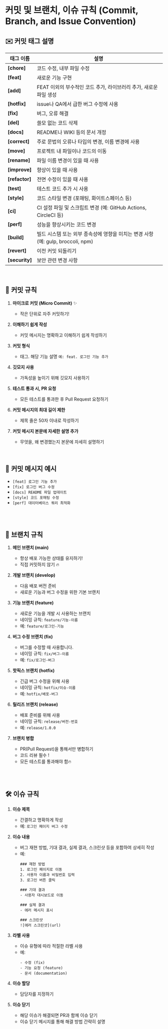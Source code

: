 # 커밋 및 브랜치, 이슈 규칙 (Commit, Branch, and Issue Convention)

## ✉️ 커밋 태그 설명

| 태그 이름     | 설명 |
|--------------| --- |
| **[chore]**  | 코드 수정, 내부 파일 수정 |
| **[feat]**   | 새로운 기능 구현 |
| **[add]**    | FEAT 이외의 부수적인 코드 추가, 라이브러리 추가, 새로운 파일 생성 |
| **[hotfix]** | issue나 QA에서 급한 버그 수정에 사용 |
| **[fix]**    | 버그, 오류 해결 |
| **[del]**    | 쓸모 없는 코드 삭제 |
| **[docs]**   | README나 WIKI 등의 문서 개정 |
| **[correct]**| 주로 문법의 오류나 타입의 변경, 이름 변경에 사용 |
| **[move]**   | 프로젝트 내 파일이나 코드의 이동 |
| **[rename]** | 파일 이름 변경이 있을 때 사용 |
| **[improve]**| 향상이 있을 때 사용 |
| **[refactor]** | 전면 수정이 있을 때 사용 |
| **[test]**   | 테스트 코드 추가 시 사용 |
| **[style]**  | 코드 스타일 변경 (포매팅, 화이트스페이스 등) |
| **[ci]**     | CI 설정 파일 및 스크립트 변경 (예: GitHub Actions, CircleCI 등) |
| **[perf]**   | 성능을 향상시키는 코드 변경 |
| **[build]**  | 빌드 시스템 또는 외부 종속성에 영향을 미치는 변경 사항 (예: gulp, broccoli, npm) |
| **[revert]** | 이전 커밋 되돌리기 |
| **[security]** | 보안 관련 변경 사항 |

<br>

## 📌 커밋 규칙

1. **마이크로 커밋 (Micro Commit)** ✨
   - 작은 단위로 자주 커밋하기!

2. **이해하기 쉽게 작성**
   - 커밋 메시지는 명확하고 이해하기 쉽게 작성하기

3. **커밋 형식**
   - 태그. 해당 기능 설명 `예: feat. 로그인 기능 추가`

4. **깃모지 사용**
   - 가독성을 높이기 위해 깃모지 사용하기

5. **테스트 통과 시, PR 요청**
   - 모든 테스트를 통과한 후 Pull Request 요청하기

6. **커밋 메시지의 최대 길이 제한**
   - 제목 줄은 50자 이내로 작성하기

7. **커밋 메시지 본문에 자세한 설명 추가**
   - 무엇을, 왜 변경했는지 본문에 자세히 설명하기
<br>

## 📌 커밋 메시지 예시

- `[feat] 로그인 기능 추가`
- `[fix] 로그인 버그 수정`
- `[docs] README 파일 업데이트`
- `[style] 코드 포매팅 수정`
- `[perf] 데이터베이스 쿼리 최적화`

<br><br>
## 🌿 브랜치 규칙

1. **메인 브랜치 (main)**
   - 항상 배포 가능한 상태를 유지하기!
   - 직접 커밋하지 않기 🔥

2. **개발 브랜치 (develop)**
   - 다음 배포 버전 준비
   - 새로운 기능과 버그 수정을 위한 기본 브랜치

3. **기능 브랜치 (feature)**
   - 새로운 기능을 개발 시 사용하는 브랜치
   - 네이밍 규칙: `feature/기능-이름`
   - 예: `feature/로그인-기능`

4. **버그 수정 브랜치 (fix)**
   - 버그를 수정할 때 사용합니다.
   - 네이밍 규칙: `fix/버그-이름`
   - 예: `fix/로그인-버그`

5. **핫픽스 브랜치 (hotfix)**
   - 긴급 버그 수정을 위해 사용
   - 네이밍 규칙: `hotfix/이슈-이름`
   - 예: `hotfix/배포-버그`

6. **릴리즈 브랜치 (release)**
   - 배포 준비를 위해 사용
   - 네이밍 규칙: `release/버전-번호`
   - 예: `release/1.0.0`

7. **브랜치 병합**
   - PR(Pull Request)을 통해서만 병합하기
   - 코드 리뷰 필수 !
   - 모든 테스트를 통과해야 함🔥

<br><br>

## 🛠️ 이슈 규칙

1. **이슈 제목**
   - 간결하고 명확하게 작성
   - 예: `로그인 페이지 버그 수정`

2. **이슈 내용**
   - 버그 재현 방법, 기대 결과, 실제 결과, 스크린샷 등을 포함하여 상세히 작성
   - 예:
     ```
     ### 재현 방법
     1. 로그인 페이지로 이동
     2. 사용자 이름과 비밀번호 입력
     3. 로그인 버튼 클릭

     ### 기대 결과
     - 사용자 대시보드로 이동

     ### 실제 결과
     - 에러 메시지 표시

     ### 스크린샷
     ![에러 스크린샷](url)
     ```

3. **라벨 사용**
   - 이슈 유형에 따라 적절한 라벨 사용
   - 예:
     ```
     - 수정 (fix)
     - 기능 요청 (feature)
     - 문서 (documentation)

4. **이슈 할당**
   - 담당자를 지정하기

5. **이슈 닫기**
   - 해당 이슈가 해결되면 PR과 함께 이슈 닫기
   - 이슈 닫기 메시지를 통해 해결 방법 간략히 설명
